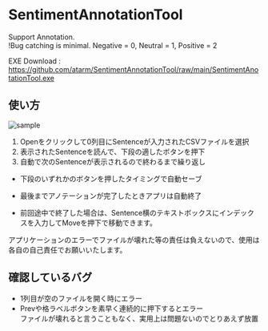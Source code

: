 # SentimentAnnotationTool
Support Annotation.  
!Bug catching is minimal.
Negative = 0, Neutral = 1, Positive = 2  
  
EXE Download : https://github.com/atarm/SentimentAnnotationTool/raw/main/SentimentAnotationTool.exe
## 使い方
![sample](https://user-images.githubusercontent.com/41828628/126456637-a626d024-89f6-4fe7-88e6-f3a74ac7a368.png)
1. Openをクリックして0列目にSentenceが入力されたCSVファイルを選択
2. 表示されたSentenceを読んで、下段の適したボタンを押下
3. 自動で次のSentenceが表示されるので終わるまで繰り返し
  
- 下段のいずれかのボタンを押したタイミングで自動セーブ
- 最後までアノテーションが完了したときアプリは自動終了　　
  
- 前回途中で終了した場合は、Sentence横のテキストボックスにインデックスを入力してMoveを押下で移動できます。

 アプリケーションのエラーでファイルが壊れた等の責任は負えないので、使用は各自の自己責任でお願いいたします。

## 確認しているバグ
- 1列目が空のファイルを開く時にエラー
- Prevや格ラベルボタンを素早く連続的に押下するとエラー  
 ファイルが壊れると言うこともなく、実用上は問題ないのでとりあえず放置

